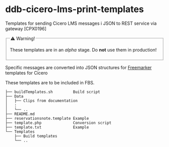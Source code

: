 # ddb-cicero-lms-print-templates
Templates for sending Cicero LMS messages i JSON to REST service via gateway [CPX0196]

<fieldset>
    <legend>&#x26A0; Warning!</legend>
    <p>These templates are in an <i>alpha</i> stage. Do <b>not</b> use them in production!</p>
</fieldset>

Specific messages are converted into JSON structures for [Freemarker](http://freemarker.org/docs/dgui.html) templates for Cicero

These templates are to be included in FBS.

```
├── buildTemplates.sh         Build script
├── Data
│   ├── Clips from documentation
│   :
│   └── ..
├── README.md
├── reservationsnote.template Example
├── template.php              Conversion script              
├── template.txt              Example
└── Templates
    ├── Build templates
    └── ..
```
